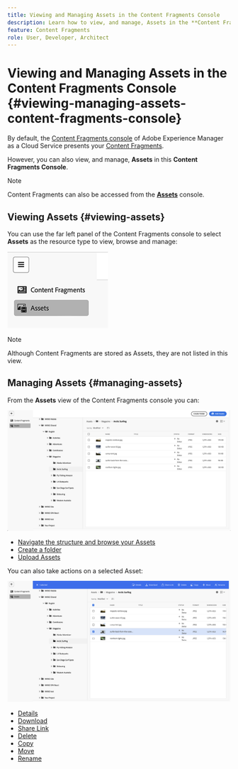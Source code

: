 ```yaml
---
title: Viewing and Managing Assets in the Content Fragments Console
description: Learn how to view, and manage, Assets in the **Content Fragments Console** of Adobe Experience Manager as a Cloud Service.
feature: Content Fragments
role: User, Developer, Architect
---
```

# Viewing and Managing Assets in the Content Fragments Console {#viewing-managing-assets-content-fragments-console}

By default, the [Content Fragments console](/help/sites-cloud/administering/content-fragments/managing.md#content-fragments-console) of Adobe Experience Manager as a Cloud Service presents your [Content Fragments](/help/sites-cloud/administering/content-fragments/overview.md). 

However, you can also view, and manage, **Assets** in this **Content Fragments Console**.

>[!NOTE]
>
>Content Fragments can also be accessed from the **[Assets](/help/assets/overview.md)** console.

## Viewing Assets {#viewing-assets}

You can use the far left panel of the Content Fragments console to select  **Assets** as the resource type to view, browse and manage:

![Content Fragments console - navigation](/help/sites-cloud/administering/content-fragments/assets/cf-console-assets-navigation.png)

>[!NOTE]
>
>Although Content Fragments are stored as Assets, they are not listed in this view.

## Managing Assets {#managing-assets}

From the **Assets** view of the Content Fragments console you can:

![Content Fragments console - browse Asset](/help/sites-cloud/administering/content-fragments/assets/cf-console-assets-browse.png)

* [Navigate the structure and browse your Assets](/help/assets/navigate-assets-view.md)
* [Create a folder](/help/assets/manage-digital-assets.md#creating-folders)
* [Upload Assets](/help/assets/add-delete-assets-view.md)

You can also take actions on a selected Asset:

![Content Fragments console - actions for selected Asset](/help/sites-cloud/administering/content-fragments/assets/cf-console-assets-actions.png)

* [Details](/help/assets/manage-digital-assets.md#editing-properties)
* [Download](/help/assets/download-assets-from-aem.md)
* [Share Link](/help/assets/share-assets.md)
* [Delete](/help/assets/manage-digital-assets.md#delete-assets)
* [Copy](/help/assets/manage-digital-assets.md#copying-assets)
* [Move](/help/assets/manage-digital-assets.md#moving-or-renaming-assets)
* [Rename](/help/assets/manage-digital-assets.md#moving-or-renaming-assets)

